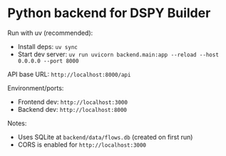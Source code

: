 # Python backend for DSPY Builder

Run with uv (recommended):

- Install deps: `uv sync`
- Start dev server: `uv run uvicorn backend.main:app --reload --host 0.0.0.0 --port 8000`

API base URL: `http://localhost:8000/api`

Environment/ports:
- Frontend dev: `http://localhost:3000`
- Backend dev: `http://localhost:8000`

Notes:
- Uses SQLite at `backend/data/flows.db` (created on first run)
- CORS is enabled for `http://localhost:3000`
